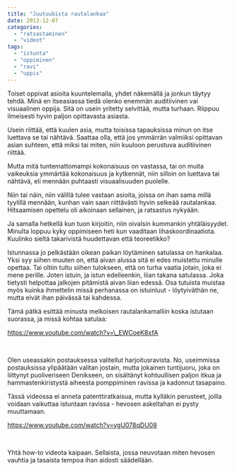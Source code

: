 ```yaml
---
title: "Juutuubista rautalankaa"
date: 2013-12-07
categories: 
  - "ratsastaminen"
  - "videot"
tags: 
  - "istunta"
  - "oppiminen"
  - "ravi"
  - "uppis"
---
```


Toiset oppivat asioita kuuntelemalla, yhdet näkemällä ja jonkun täytyy tehdä. Minä en itseasiassa tiedä olenko enemmän auditiivinen vai visuaalinen oppija. Sitä on usein yritetty selvittää, mutta turhaan. Riippuu ilmeisesti hyvin paljon opittavasta asiasta.

<!--more-->

Usein riittää, että kuulen asia, mutta toisissa tapauksissa minun on itse luettava se tai nähtävä. Saattaa olla, että jos ymmärrän valmiiksi opittavan asian suhteen, että miksi tai miten, niin kuuloon perustuva auditiivinen riittää.

Mutta mitä tuntemattomampi kokonaisuus on vastassa, tai on muita vaikeuksia ymmärtää kokonaisuus ja kytkennät, niin silloin on luettava tai nähtävä, eli mennään puhtaasti visuaalisuuden puolelle.

Niin tai näin, niin välillä tulee vastaan asioita, joissa on ihan sama millä tyylillä mennään, kunhan vain saan riittävästi hyvin selkeää rautalankaa. Hitsaamisen opettelu oli aikoinaan sellainen, ja ratsastus nykyään.

Ja samalla hetkellä kun tuon kirjoitin, niin oivalsin kummankin yhtäläisyydet. Minulta loppuu kyky oppimiseen heti kun vaaditaan lihaskoordinaatiota. Kuulinko sieltä takarivistä huudettavan että teoreetikko?

Istunnassa jo pelkästään oikean paikan löytäminen satulassa on hankalaa. Yksi syy siihen muuten on, että aivan alussa sitä ei edes muistettu minulle opettaa. Tai oltiin tultu siihen tulokseen, että on turha vaatia jotain, joka ei mene perille. Joten istuin, ja istun edelleenkin, liian takana satulassa. Joka tietysti helpottaa jalkojen pitämistä aivan liian edessä. Osa tutuista muistaa myös kuinka ihmettelin missä perhanassa on istuinluut - löytyiväthän ne, mutta eivät ihan päivässä tai kahdessa.

Tämä pätkä esittää minusta melkoisen rautalankamalliin koska istutaan suorassa, ja missä kohtaa satulaa:

https://www.youtube.com/watch?v=\_EWCoeK8xfA

 

Olen useassakin postauksessa valitellut harjoitusravista. No, useimmissa postauksissa ylipäätään valitan jostain, mutta jokainen tuntijuoru, joka on liittynyt puoliveriseen Denikseen, on sisältänyt kohtuullisen paljon itkua ja hammastenkiristystä aiheesta pomppiminen ravissa ja kadonnut tasapaino.

Tässä videossa ei anneta patenttiratkaisua, mutta kylläkin perusteet, joilla voidaan vaikuttaa istuntaan ravissa - hevosen askeltahan ei pysty muuttamaan.

https://www.youtube.com/watch?v=ygU078qDU08

 

Yhtä how-to videota kaipaan. Sellaista, jossa neuvotaan miten hevosen vauhtia ja tasaista tempoa ihan aidosti säädellään.
